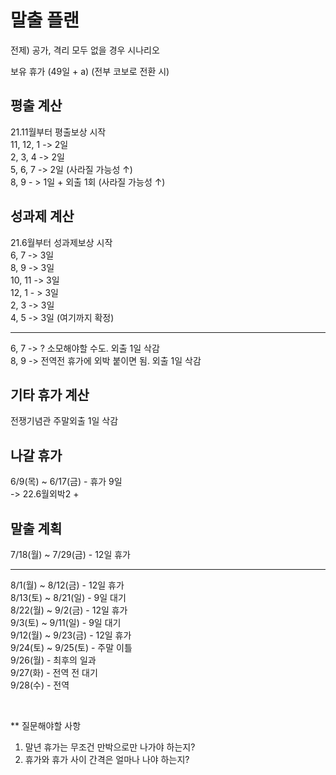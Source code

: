 말출 플랜
===

전제) 공가, 격리 모두 없을 경우 시나리오

보유 휴가 (49일 + a) (전부 코보로 전환 시)

## 평출 계산  
21.11월부터 평출보상 시작  
11, 12, 1 -> 2일  
2, 3, 4 -> 2일  
5, 6, 7 -> 2일 (사라질 가능성 ↑)  
8, 9 - > 1일 + 외출 1회 (사라질 가능성 ↑) 

## 성과제 계산
21.6월부터 성과제보상 시작  
6, 7 -> 3일  
8, 9 -> 3일  
10, 11 -> 3일  
12, 1 - > 3일  
2, 3 -> 3일  
4, 5 -> 3일 (여기까지 확정)

---
6, 7 -> ? 소모해야할 수도. 외출 1일 삭감  
8, 9 -> 전역전 휴가에 외박 붙이면 됨. 외출 1일 삭감

## 기타 휴가 계산
전쟁기념관 주말외출 1일 삭감



## 나갈 휴가
6/9(목) ~ 6/17(금) - 휴가 9일  
-> 22.6월외박2 + 

## 말출 계획

7/18(월) ~ 7/29(금) - 12일 휴가  

---
8/1(월) ~ 8/12(금) - 12일 휴가  
8/13(토) ~ 8/21(일) - 9일 대기  
8/22(월) ~ 9/2(금) - 12일 휴가  
9/3(토) ~ 9/11(일) - 9일 대기  
9/12(월) ~ 9/23(금) - 12일 휴가  
9/24(토) ~ 9/25(토) - 주말 이틀  
9/26(월) - 최후의 일과  
9/27(화) - 전역 전 대기  
9/28(수) - 전역  

<br>

** 질문해야할 사항  
1. 말년 휴가는 무조건 만박으로만 나가야 하는지?  
2. 휴가와 휴가 사이 간격은 얼마나 나야 하는지?  